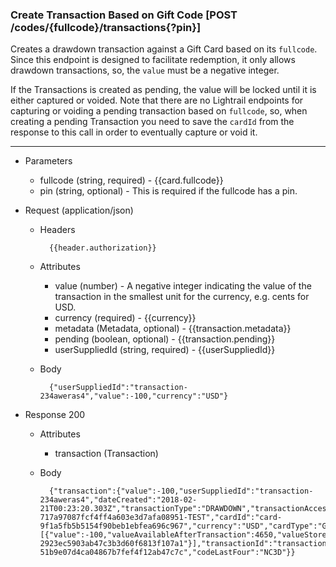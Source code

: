 
### Create Transaction Based on Gift Code [POST /codes/{fullcode}/transactions{?pin}] 

<a name="post-transaction-by-fullcode-anchor"></a>

Creates a drawdown transaction against a Gift Card based on its `fullcode`. 
Since this endpoint is designed to facilitate redemption, it only allows drawdown transactions, so, the `value` must be a negative integer. 

If the Transactions is created as pending, the value will be locked until it is either captured or voided.
Note that there are no Lightrail endpoints for capturing or voiding a pending transaction based on `fullcode`, 
so, when creating a pending Transaction you need to save the `cardId` from the response to this call in order to eventually capture or void it. 


---
+ Parameters
    + fullcode (string, required) - {{card.fullcode}}
    + pin (string, optional) - This is required if the fullcode has a pin.

+ Request (application/json)
    + Headers
    
            {{header.authorization}}

    + Attributes
        + value (number) - A negative integer indicating the value of the transaction in the smallest unit for the currency, e.g. cents for USD.
        + currency (required) - {{currency}}
        + metadata (Metadata, optional) - {{transaction.metadata}}
        + pending (boolean, optional) - {{transaction.pending}}
        + userSuppliedId (string, required) - {{userSuppliedId}}        
        
    + Body 
    
            {"userSuppliedId":"transaction-234aweras4","value":-100,"currency":"USD"}
    
+ Response 200
    + Attributes
        + transaction (Transaction)

    + Body

            {"transaction":{"value":-100,"userSuppliedId":"transaction-234aweras4","dateCreated":"2018-02-21T00:23:20.303Z","transactionType":"DRAWDOWN","transactionAccessMethod":"RAWCODE","valueAvailableAfterTransaction":4650,"giftbitUserId":"user-717a97087fcf4ff4a603e3d7afa08951-TEST","cardId":"card-9f1a5fb5b5154f90beb1ebfea696c967","currency":"USD","cardType":"GIFT_CARD","transactionBreakdown":[{"value":-100,"valueAvailableAfterTransaction":4650,"valueStoreId":"value-2923ec5903ab47c3b3d60f6813f107a1"}],"transactionId":"transaction-51b9e07d4ca04867b7fef4f12ab47c7c","codeLastFour":"NC3D"}}